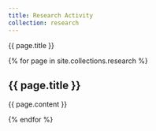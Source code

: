 ```yaml
---
title: Research Activity
collection: research
---
```


{{ page.title }}

{% for page in site.collections.research %}
    <article>
      <h2>{{ page.title }}</h2>
      <p>{{ page.content }}</p>
    </article>
{% endfor %}
    

